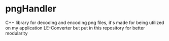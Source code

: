 # pngHandler
C++ library for decoding and encoding png files, it's made for being utilized on my application LE-Converter but put in this repository for  better modularity
